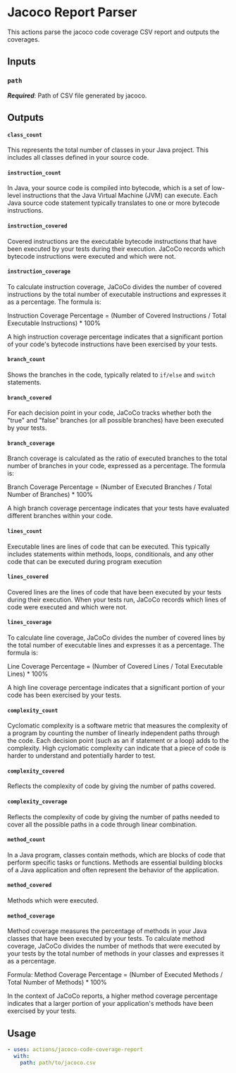 # Jacoco Report Parser
This actions parse the jacoco code coverage CSV report and outputs the coverages.

## Inputs

### `path`

***Required***: Path of CSV file generated by jacoco. 

## Outputs

#### `class_count`
This represents the total number of classes in your Java project. This includes all classes defined in your source code.

#### `instruction_count`
In Java, your source code is compiled into bytecode, which is a set of low-level instructions that the Java Virtual Machine (JVM) can execute. Each Java source code statement typically translates to one or more bytecode instructions.

#### `instruction_covered`
Covered instructions are the executable bytecode instructions that have been executed by your tests during their execution. JaCoCo records which bytecode instructions were executed and which were not.

#### `instruction_coverage`
To calculate instruction coverage, JaCoCo divides the number of covered instructions by the total number of executable instructions and expresses it as a percentage. The formula is:

Instruction Coverage Percentage = (Number of Covered Instructions / Total Executable Instructions) * 100%

A high instruction coverage percentage indicates that a significant portion of your code's bytecode instructions have been exercised by your tests.

#### `branch_count`
Shows the branches in the code, typically related to `if/else` and `switch` statements.

#### `branch_covered`
For each decision point in your code, JaCoCo tracks whether both the "true" and "false" branches (or all possible branches) have been executed by your tests.

#### `branch_coverage`
Branch coverage is calculated as the ratio of executed branches to the total number of branches in your code, expressed as a percentage. The formula is:

Branch Coverage Percentage = (Number of Executed Branches / Total Number of Branches) * 100%

A high branch coverage percentage indicates that your tests have evaluated different branches within your code.

#### `lines_count`
Executable lines are lines of code that can be executed. This typically includes statements within methods, loops, conditionals, and any other code that can be executed during program execution

#### `lines_covered`
Covered lines are the lines of code that have been executed by your tests during their execution. When your tests run, JaCoCo records which lines of code were executed and which were not.

#### `lines_coverage`
To calculate line coverage, JaCoCo divides the number of covered lines by the total number of executable lines and expresses it as a percentage. The formula is:

Line Coverage Percentage = (Number of Covered Lines / Total Executable Lines) * 100%

A high line coverage percentage indicates that a significant portion of your code has been exercised by your tests.

#### `complexity_count`
Cyclomatic complexity is a software metric that measures the complexity of a program by counting the number of linearly independent paths through the code. Each decision point (such as an if statement or a loop) adds to the complexity. High cyclomatic complexity can indicate that a piece of code is harder to understand and potentially harder to test.

#### `complexity_covered`
Reflects the complexity of code by giving the number of paths covered.

#### `complexity_coverage`
Reflects the complexity of code by giving the number of paths needed to cover all the possible paths in a code through linear combination.

#### `method_count`
In a Java program, classes contain methods, which are blocks of code that perform specific tasks or functions. Methods are essential building blocks of a Java application and often represent the behavior of the application.

#### `method_covered`
Methods which were executed.

#### `method_coverage`
Method coverage measures the percentage of methods in your Java classes that have been executed by your tests. To calculate method coverage, JaCoCo divides the number of methods that were executed by your tests by the total number of methods in your classes and expresses it as a percentage.

Formula: Method Coverage Percentage = (Number of Executed Methods / Total Number of Methods) * 100%

In the context of JaCoCo reports, a higher method coverage percentage indicates that a larger portion of your application's methods have been exercised by your tests.

## Usage
```yaml
- uses: actions/jacoco-code-coverage-report
  with:
    path: path/to/jacoco.csv
```